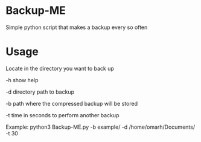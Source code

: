 # Backup-ME
Simple python script that makes a backup every so often
# Usage

Locate in the directory you want to back up

-h show help


-d directory path to backup


-b path where the compressed backup will be stored


-t time in seconds to perform another backup


Example: python3 Backup-ME.py -b example/ -d /home/omarh/Documents/ -t 30
